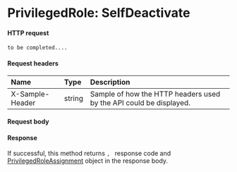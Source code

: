 # PrivilegedRole: SelfDeactivate


#### HTTP request
```http
to be completed....
```
#### Request headers
| Name       | Type | Description|
|:---------------|:--------|:----------|
| X-Sample-Header  | string  | Sample of how the HTTP headers used by the API could be displayed.|

#### Request body

#### Response
If successful, this method returns `, ` response code and [PrivilegedRoleAssignment](../resources/privilegedroleassignment.md) object in the response body.
